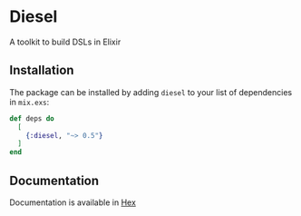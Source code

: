 # Diesel

A toolkit to build DSLs in Elixir

## Installation

The package can be installed by adding `diesel` to your list of dependencies in `mix.exs`:

```elixir
def deps do
  [
    {:diesel, "~> 0.5"}
  ]
end
```

## Documentation

Documentation is available in [Hex](https://hexdocs.pm/diesel)

